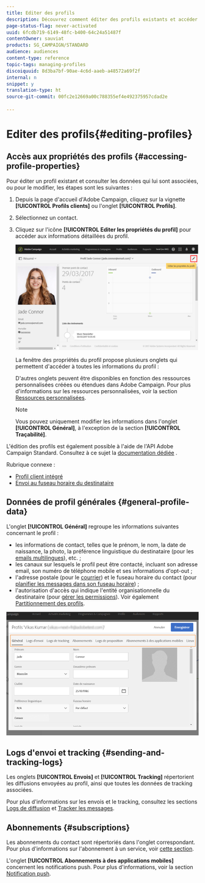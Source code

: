 ```yaml
---
title: Editer des profils
description: Découvrez comment éditer des profils existants et accéder aux informations sur les contacts, les préférences en matière de canaux, le tracking, les abonnements, etc.
page-status-flag: never-activated
uuid: 6fcdb719-6149-48fc-b400-64c24a51487f
contentOwner: sauviat
products: SG_CAMPAIGN/STANDARD
audience: audiences
content-type: reference
topic-tags: managing-profiles
discoiquuid: 8d3ba7bf-90ae-4c6d-aaeb-a48572a69f2f
internal: n
snippet: y
translation-type: ht
source-git-commit: 00fc2e12669a00c788355ef4e492375957cdad2e

---
```



# Editer des profils{#editing-profiles}

## Accès aux propriétés des profils {#accessing-profile-properties}

Pour éditer un profil existant et consulter les données qui lui sont associées, ou pour le modifier, les étapes sont les suivantes :

1. Depuis la page d'accueil d'Adobe Campaign, cliquez sur la vignette **[!UICONTROL Profils clients]** ou l'onglet **[!UICONTROL Profils]**.
1. Sélectionnez un contact.
1. Cliquez sur l'icône **[!UICONTROL Editer les propriétés du profil]** pour accéder aux informations détaillées du profil.

   ![](assets/profile_creation2.png)

   La fenêtre des propriétés du profil propose plusieurs onglets qui permettent d'accéder à toutes les informations du profil :

   D'autres onglets peuvent être disponibles en fonction des ressources personnalisées créées ou étendues dans Adobe Campaign. Pour plus d'informations sur les ressources personnalisées, voir la section [Ressources personnalisées](../../developing/using/data-model-concepts.md).

   >[!NOTE]
   >
   >Vous pouvez uniquement modifier les informations dans l'onglet **[!UICONTROL Général]**, à l'exception de la section **[!UICONTROL Traçabilité]**.

L'édition des profils est également possible à l'aide de l'API Adobe Campaign Standard. Consultez à ce sujet la [documentation dédiée](https://final-docs.campaign.adobe.com/doc/standard/en/api/ACS_API.html#updating-profiles) .

Rubrique connexe :

* [Profil client intégré](../../audiences/using/integrated-customer-profile.md)
* [Envoi au fuseau horaire du destinataire](../../sending/using/sending-messages-at-the-recipient-s-time-zone.md)

## Données de profil générales {#general-profile-data}

L'onglet **[!UICONTROL Général]** regroupe les informations suivantes concernant le profil :

* les informations de contact, telles que le prénom, le nom, la date de naissance, la photo, la préférence linguistique du destinataire (pour les [emails multilingues](../../channels/using/creating-a-multilingual-email.md)), etc. ;
* les canaux sur lesquels le profil peut être contacté, incluant son adresse email, son numéro de téléphone mobile et ses informations d'opt-out ;
* l'adresse postale (pour le [courrier](../../channels/using/about-direct-mail.md)) et le fuseau horaire du contact (pour [planifier les messages dans son fuseau horaire](../../sending/using/sending-messages-at-the-recipient-s-time-zone.md)) ;
* l'autorisation d'accès qui indique l'entité organisationnelle du destinataire (pour [gérer les permissions](../../administration/using/about-access-management.md)). Voir également [Partitionnement des profils](../../administration/using/organizational-units.md#partitioning-profiles).

![](assets/profile_creation4.png)

## Logs d'envoi et tracking {#sending-and-tracking-logs}

Les onglets **[!UICONTROL Envois]** et **[!UICONTROL Tracking]** répertorient les diffusions envoyées au profil, ainsi que toutes les données de tracking associées.

Pour plus d'informations sur les envois et le tracking, consultez les sections [Logs de diffusion](../../sending/using/monitoring-a-delivery.md#delivery-logs) et [Tracker les messages](../../sending/using/tracking-messages.md).

## Abonnements {#subscriptions}

Les abonnements du contact sont répertoriés dans l'onglet correspondant. Pour plus d'informations sur l'abonnement à un service, voir [cette section](../../audiences/using/about-subscriptions.md).

L'onglet **[!UICONTROL Abonnements à des applications mobiles]** concernent les notifications push. Pour plus d'informations, voir la section [Notification push](../../channels/using/about-push-notifications.md).
